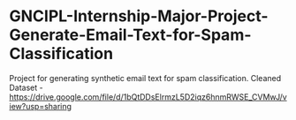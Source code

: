 # GNCIPL-Internship-Major-Project-Generate-Email-Text-for-Spam-Classification
Project for generating synthetic email text for spam classification.
Cleaned Dataset - https://drive.google.com/file/d/1bQtDDsElrmzL5D2iqz6hnmRWSE_CVMwJ/view?usp=sharing
